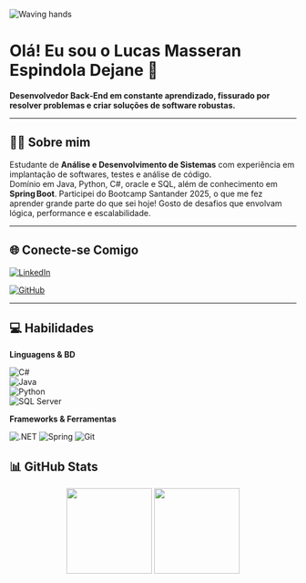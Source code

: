 <!-- Cabeçalho animado -->
![Waving hands](https://capsule-render.vercel.app/api?type=waving&color=auto&height=180&section=header&text=Lucas%20Dejane&fontSize=90)

# Olá! Eu sou o Lucas Masseran Espindola Dejane 👋

**Desenvolvedor Back‑End em constante aprendizado, fissurado por resolver problemas e criar soluções de software robustas.**

---

## 👨‍💻 Sobre mim

Estudante de **Análise e Desenvolvimento de Sistemas** com experiência em implantação de softwares, testes e análise de código.  
Domínio em Java, Python, C#, oracle e SQL, além de conhecimento em **Spring Boot**. 
Participei do Bootcamp Santander 2025, o que me fez aprender grande parte do que sei hoje!
Gosto de desafios que envolvam lógica, performance e escalabilidade.

---

## 🌐 Conecte‑se Comigo

[![LinkedIn](https://img.shields.io/badge/LinkedIn-%230077B5.svg?style=for-the-badge&logo=linkedin&logoColor=white)](https://www.linkedin.com/in/lucas-dejane-75727b224/)

[![GitHub](https://img.shields.io/badge/GitHub-100000.svg?style=for-the-badge&logo=github&logoColor=white)](https://github.com/LucasMDejane)

---

## 💻 Habilidades

**Linguagens & BD**  

![C#](https://img.shields.io/badge/C%23-239120.svg?style=flat&logo=c-sharp&logoColor=white)  
![Java](https://img.shields.io/badge/Java-ED8B00.svg?style=flat&logo=openjdk&logoColor=white)  
![Python](https://img.shields.io/badge/Python-3776AB.svg?style=flat&logo=python&logoColor=white)  
![SQL Server](https://img.shields.io/badge/SQL%20Server-025E8C.svg?style=flat&logo=microsoft-sql-server&logoColor=white)

**Frameworks & Ferramentas**  

![.NET](https://img.shields.io/badge/.NET-512BD4.svg?style=flat)
![Spring](https://img.shields.io/badge/Spring-6DB33F.svg?style=flat&logo=spring&logoColor=white)
![Git](https://img.shields.io/badge/Git-E34F26.svg?style=flat&logo=git&logoColor=white)

## 📊 GitHub Stats

<div align="center">
  <img height="150em" src="https://github-readme-stats.vercel.app/api?username=LucasMDejane&show_icons=true&theme=tokyonight&include_all_commits=true&count_private=true"/>
  <img height="150em" src="https://github-readme-stats.vercel.app/api/top-langs/?username=LucasMDejane&layout=compact&langs_count=7&theme=tokyonight"/>
</div>
